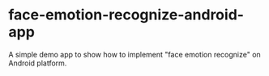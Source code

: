 # face-emotion-recognize-android-app
A simple demo app to show how to implement "face emotion recognize" on Android platform.
